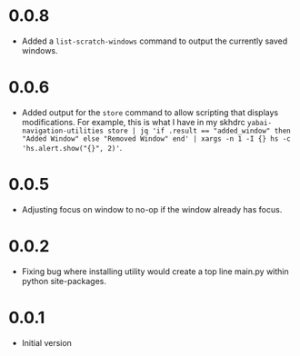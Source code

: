 # 0.0.8

- Added a `list-scratch-windows` command to output the currently saved windows.

# 0.0.6

- Added output for the `store` command to allow scripting that displays modifications. For example, this is what I have in my skhdrc `yabai-navigation-utilities store | jq 'if .result == "added_window" then "Added Window" else "Removed Window" end' | xargs -n 1 -I {} hs -c 'hs.alert.show("{}", 2)'`.

# 0.0.5

- Adjusting focus on window to no-op if the window already has focus.

# 0.0.2

- Fixing bug where installing utility would create a top line main.py within python site-packages.

# 0.0.1

- Initial version